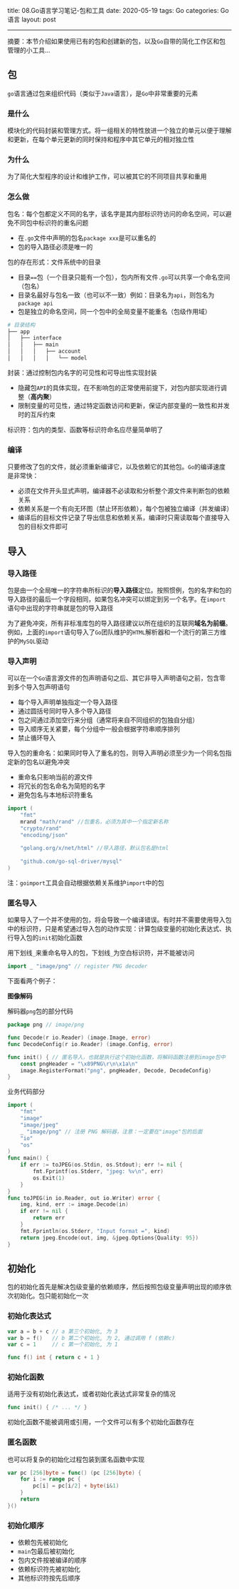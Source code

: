 title: 08.Go语言学习笔记-包和工具
date: 2020-05-19
tags: Go
categories: Go语言
layout: post

------

摘要：本节介绍如果使用已有的包和创建新的包，以及`Go`自带的简化工作区和包管理的小工具...

<!-- more -->

## 包

`go`语言通过包来组织代码（类似于`Java`语言），是`Go`中非常重要的元素

### 是什么

模块化的代码封装和管理方式。将一组相关的特性放进一个独立的单元以便于理解和更新，在每个单元更新的同时保持和程序中其它单元的相对独立性

### 为什么

为了简化大型程序的设计和维护工作，可以被其它的不同项目共享和重用

### 怎么做

包名：每个包都定义不同的名字，该名字是其内部标识符访问的命名空间，可以避免不同包中标识符的重名问题

- 在`.go`文件中声明的包名`package xxx`是可以重名的
- 包的导入路径必须是唯一的

包的存在形式：文件系统中的目录

- 目录`==`包（一个目录只能有一个包），包内所有文件`.go`可以共享一个命名空间（包名）
- 目录名最好与包名一致（也可以不一致）例如：目录名为`api`，则包名为`package api`
- 包是独立的命名空间，同一个包中的全局变量不能重名（包级作用域）

```bash
# 目录结构
├── app
│   ├── interface
│   │   ├── main
│   │   │   ├── account
│   │   │   │   └── model 
```

封装：通过控制包内名字的可见性和可导出性实现封装

- 隐藏包`API`的具体实现，在不影响包的正常使用前提下，对包内部实现进行调整（**高内聚**）
- 限制变量的可见性，通过特定函数访问和更新，保证内部变量的一致性和并发时的互斥约束

标识符：包内的类型、函数等标识符命名应尽量简单明了

### 编译

只要修改了包的文件，就必须重新编译它，以及依赖它的其他包。`Go`的编译速度是非常快：

- 必须在文件开头显式声明，编译器不必读取和分析整个源文件来判断包的依赖关系
- 依赖关系是一个有向无环图（禁止环形依赖），每个包被独立编译（并发编译）
- 编译后的目标文件记录了导出信息和依赖关系，编译时只需读取每个直接导入包的目标文件即可

## 导入

### 导入路径

包是由一个全局唯一的字符串所标识的**导入路径**定位。按照惯例，包的名字和包的导入路径的最后一个字段相同，如果包名冲突可以绑定到另一个名字。在`import`语句中出现的字符串就是包的导入路径

为了避免冲突，所有非标准库包的导入路径建议以所在组织的互联网**域名为前缀**。例如，上面的`import`语句导入了`Go`团队维护的`HTML`解析器和一个流行的第三方维护的`MySQL`驱动

### 导入声明

可以在一个`Go`语言源文件的包声明语句之后、其它非导入声明语句之前，包含零到多个导入包声明语句

- 每个导入声明单独指定一个导入路径
- 通过圆括号同时导入多个导入路径
- 包之间通过添加空行来分组（通常将来自不同组织的包独自分组）
- 导入顺序无关紧要，每个分组中一般会根据字符串顺序排列
- 禁止循环导入

导入包的重命名：如果同时导入了重名的包，则导入声明必须至少为一个同名包指定新的包名以避免冲突

- 重命名只影响当前的源文件
- 将冗长的包名命名为简短的名字
- 避免包名与本地标识符重名

```Go
import (
    "fmt" 
    mrand "math/rand" //包重名，必须为其中一个指定新名称
    "crypto/rand"
  	"encoding/json"
  	
  	"golang.org/x/net/html" //导入路径，默认包名是html
    
  	"github.com/go-sql-driver/mysql"
)
```

注：`goimport`工具会自动根据依赖关系维护`import`中的包

### 匿名导入

如果导入了一个并不使用的包，将会导致一个编译错误。有时并不需要使用导入包中的标识符，只是希望通过导入包的动作实现：计算包级变量的初始化表达式、执行导入包的`init`初始化函数

用下划线`_`来重命名导入的包，下划线`_`为空白标识符，并不能被访问

```Go
import _ "image/png" // register PNG decoder
```

下面看两个例子：

**图像解码**

解码器`png`包的部分代码

```go
package png // image/png

func Decode(r io.Reader) (image.Image, error)
func DecodeConfig(r io.Reader) (image.Config, error)

func init() { // 匿名导入，也就是执行这个初始化函数，将解码函数注册到image包中
    const pngHeader = "\x89PNG\r\n\x1a\n"
    image.RegisterFormat("png", pngHeader, Decode, DecodeConfig)
}
```

业务代码部分

```Go
import (
    "fmt"
    "image"
    "image/jpeg"
    _ "image/png" // 注册 PNG 解码器，注意：一定要在"image"包的后面
    "io"
    "os"
)
func main() {
    if err := toJPEG(os.Stdin, os.Stdout); err != nil {
        fmt.Fprintf(os.Stderr, "jpeg: %v\n", err)
        os.Exit(1)
    }
}
func toJPEG(in io.Reader, out io.Writer) error {
    img, kind, err := image.Decode(in)
    if err != nil {
        return err
    }
    fmt.Fprintln(os.Stderr, "Input format =", kind)
    return jpeg.Encode(out, img, &jpeg.Options{Quality: 95})
}
```

## 初始化

包的初始化首先是解决包级变量的依赖顺序，然后按照包级变量声明出现的顺序依次初始化。包只能初始化一次

### 初始化表达式

```go
var a = b + c // a 第三个初始化, 为 3
var b = f()   // b 第二个初始化, 为 2, 通过调用 f (依赖c)
var c = 1     // c 第一个初始化, 为 1

func f() int { return c + 1 }
```

### 初始化函数

适用于没有初始化表达式，或者初始化表达式非常复杂的情况

```go
func init() { /* ... */ }
```

初始化函数不能被调用或引用，一个文件可以有多个初始化函数存在

### 匿名函数

也可以将复杂的初始化过程包装到匿名函数中实现

```go
var pc [256]byte = func() (pc [256]byte) {
    for i := range pc {
        pc[i] = pc[i/2] + byte(i&1)
    }
    return
}()
```

### 初始化顺序

- 依赖包先被初始化
- `main`包最后被初始化
- 包内文件按被编译的顺序
- 依赖标识符先被初始化
- 其他标识符按先后顺序

